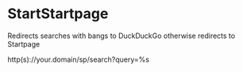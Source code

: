 # StartStartpage
Redirects searches with bangs to DuckDuckGo otherwise redirects to Startpage

http(s)://your.domain/sp/search?query=%s

